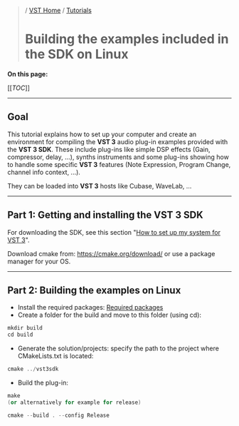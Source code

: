 >/ [VST Home](../) / [Tutorials](Index.md)
>
># Building the examples included in the SDK on Linux

**On this page:**

[[_TOC_]]

---

## Goal

This tutorial explains how to set up your computer and create an environment for compiling the **VST 3** audio plug-in examples provided with the **VST 3 SDK**. These include plug-ins like simple DSP effects (Gain, compressor, delay, ...), synths instruments and some plug-ins showing how to handle some specific **VST 3** features (Note Expression, Program Change, channel info context, ...).

They can be loaded into **VST 3** hosts like Cubase, WaveLab, ...

---

## Part 1: Getting and installing the VST 3 SDK

For downloading the SDK, see this section "[How to set up my system for VST 3](../Getting+Started/How+to+setup+my+system.md)".

Download cmake from: <https://cmake.org/download/> or use a package manager for your OS.

---

## Part 2: Building the examples on Linux

- Install the required packages: [Required packages](../Getting+Started/How+to+setup+my+system.html#package-requirements)
- Create a folder for the build and move to this folder (using cd):

``` c++
mkdir build
cd build
```

- Generate the solution/projects: specify the path to the project where CMakeLists.txt is located:

``` c++
cmake ../vst3sdk
```

- Build the plug-in:

``` c++
make
(or alternatively for example for release)

cmake --build . --config Release
```
